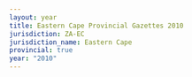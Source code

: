 ```yaml
---
layout: year
title: Eastern Cape Provincial Gazettes 2010
jurisdiction: ZA-EC
jurisdiction_name: Eastern Cape
provincial: true
year: "2010"
---
```

